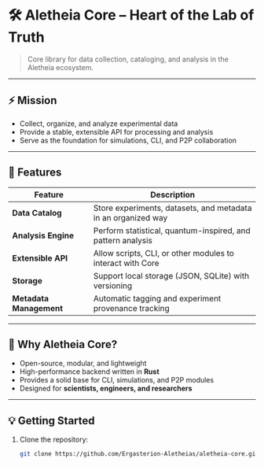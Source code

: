 # 🛠️ Aletheia Core – Heart of the Lab of Truth

> Core library for data collection, cataloging, and analysis in the Aletheia ecosystem.

---

## ⚡ Mission
- Collect, organize, and analyze experimental data  
- Provide a stable, extensible API for processing and analysis  
- Serve as the foundation for simulations, CLI, and P2P collaboration

---

## 🧩 Features

| Feature | Description |
|---------|-------------|
| **Data Catalog** | Store experiments, datasets, and metadata in an organized way |
| **Analysis Engine** | Perform statistical, quantum-inspired, and pattern analysis |
| **Extensible API** | Allow scripts, CLI, or other modules to interact with Core |
| **Storage** | Support local storage (JSON, SQLite) with versioning |
| **Metadata Management** | Automatic tagging and experiment provenance tracking |

---

## 🚀 Why Aletheia Core?
- Open-source, modular, and lightweight  
- High-performance backend written in **Rust**  
- Provides a solid base for CLI, simulations, and P2P modules  
- Designed for **scientists, engineers, and researchers**

---

## 💡 Getting Started
1. Clone the repository:
   ```bash
   git clone https://github.com/Ergasterion-Aletheias/aletheia-core.git
